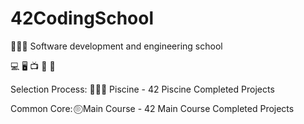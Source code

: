 # 42CodingSchool
🧑🏼‍💻 Software development and engineering school 

💻 🖥️ 📺 💾 📡


Selection Process:
🏊🏼‍♂️ Piscine - 42 Piscine Completed Projects  

Common Core:
⌾⃝ Main Course - 42 Main Course Completed Projects  
